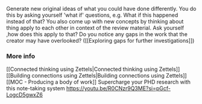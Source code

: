 Generate new original ideas of what you could have done differently. You do this by asking yourself 'what if' questions, e.g. What if this happened instead of that? You also come up with new concepts by thinking about thing apply to each other in context of the review material. Ask yourself ,how does this apply to that? 
Do you notice any gaps in the work that the creator may have overlooked? ([[Exploring gaps for further investigations]])
### More info
[[Connected thinking using Zettels|Connected thinking using Zettels]]
[[Building connections using Zettels|Building connections using Zettels]]
[[MOC - Producing a body of work]]
Supercharge your PHD research with this note-taking system 
https://youtu.be/R0CNzr9Q3ME?si=pGcf-LogcD5gwxZ6